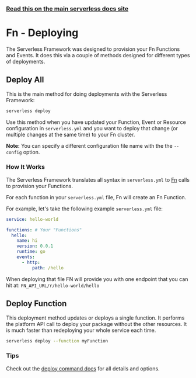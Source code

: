 <!--
title: Serverless Framework - Fn Guide - Deploying
menuText: Deploying
menuOrder: 7
description: How to deploy your Fn functions and their required infrastructure
layout: Doc
-->

<!-- DOCS-SITE-LINK:START automatically generated  -->

### [Read this on the main serverless docs site](https://www.serverless.com/framework/docs/providers/fn/guide/deploying)

<!-- DOCS-SITE-LINK:END -->

# Fn - Deploying

The Serverless Framework was designed to provision your Fn Functions and Events. It does this via a couple of methods designed for different types of deployments.

## Deploy All

This is the main method for doing deployments with the Serverless Framework:

```bash
serverless deploy
```

Use this method when you have updated your Function, Event or Resource configuration in `serverless.yml` and you want to deploy that change (or multiple changes at the same time) to your Fn cluster.

**Note:** You can specify a different configuration file name with the the `--config` option.

### How It Works

The Serverless Framework translates all syntax in `serverless.yml` to [Fn](https://github.com/fnproject/fn) calls to provision your Functions.

For each function in your `serverless.yml` file, Fn will create an Fn Function.

For example, let's take the following example `serverless.yml` file:

```yaml
service: hello-world

functions: # Your "Functions"
  hello:
    name: hi
    version: 0.0.1
    runtime: go
    events:
      - http:
          path: /hello
```

When deploying that file FN will provide you with one endpoint that you can hit at: `FN_API_URL/r/hello-world/hello`

## Deploy Function

This deployment method updates or deploys a single function. It performs the platform API call to deploy your package without the other resources. It is much faster than redeploying your whole service each time.

```bash
serverless deploy --function myFunction
```

### Tips

Check out the [deploy command docs](../cli-reference/deploy.md) for all details and options.
